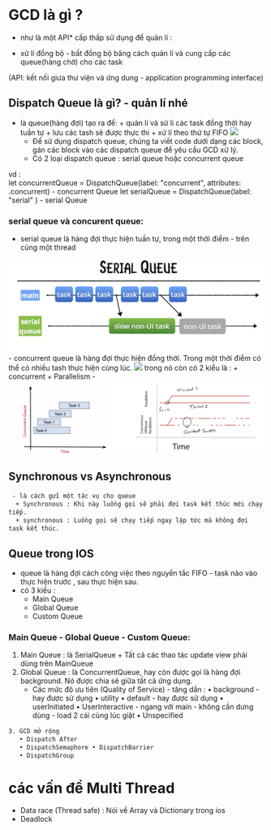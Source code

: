# GCD là gì ? 
   - như là một API* cấp thấp sử dụng để quản lí : 
   + xử lí đồng bộ - bất đồng bộ băng cách quản lí và cung cấp các queue(hàng chờ) cho các task
  
   (API: kết nối giưa thư viện và ứng dung - application programming interface)
## Dispatch Queue là gì? - quản lí nhé
-  là  queue(hàng đợi) tạo ra để: + quản lí và sử lí các task đồng thời hay tuần tự
                                                    + lưu các tash sẽ được thực thi + xử lí theo thứ tự FIFO
                <img src="dispatchQueue">
   - Để sử dụng dispatch queue, chúng ta viết code dưới dạng các block, gán các block vào các dispatch queue để yêu cầu GCD xử lý.
   -  Có 2 loại dispatch queue : serial queue hoặc concurrent queue

vd :  
let concurrentQueue = DispatchQueue(label: "concurrent", attributes: .concurrent) - concurrent Queue
let serialQueue = DispatchQueue(label: "serial" ) - serial Queue

 ### serial queue và concurent queue:
 - serial queue là hàng đợi thực hiện tuần tự, trong một thời điểm - trên cùng một thread
 <img src="serial.jpg">
 - concurrent queue là hàng đợi thực hiện đồng thời. Trong một thời điểm có thể có nhiều tash thực hiện cùng lúc.
 <img src="concurrent">
trong nó còn có 2 kiểu là :
    + concurrent 
    + Parallelism - 
    <img src="concurrentPara.jpg">
    
## Synchronous vs Asynchronous
     - là cách gửi một tác vụ cho queue 
      + Synchronous : Khi này luồng gọi sẽ phải đợi task kết thúc mới chạy tiếp.
      + synchronous : Luồng gọi sẽ chạy tiếp ngay lập tức mà không đợi task kết thúc.
      
## Queue trong IOS
   - queue là hàng đợi cách công việc theo nguyển tắc FIFO - task nào vào thực hiện trước , sau thực hiện sau.
   - có 3 kiểu :
     + Main Queue
     + Global Queue
     + Custom Queue
 
 ### Main Queue - Global Queue - Custom Queue:
   1.  Main Queue : là SerialQueue 
      + Tất cả các thao tác update view phải dùng trên MainQueue
   2. Global Queue : là ConcurrentQueue, hay còn được gọi là hàng đợi background. Nó được chia sẻ giữa tất cả ứng dụng.
      + Các mức độ ưu tiên (Quality of Service) - tăng dần :
       • background  - hay được sử dụng 
       • utility
       • default - hay được sử dụng 
       • userInitiated
       • UserInteractive  - ngang với main - không cần dưng dùng - load 2 cái cùng lúc giật
       • Unspecified
    
    3. GCD mở rộng
       • Dispatch After
       • DispatchSemaphore • DispatchBarrier
       • DispatchGroup

# các vấn đề Multi Thread
- Data race (Thread safe) : Nói về Array và Dictionary trong ios
- Deadlock
